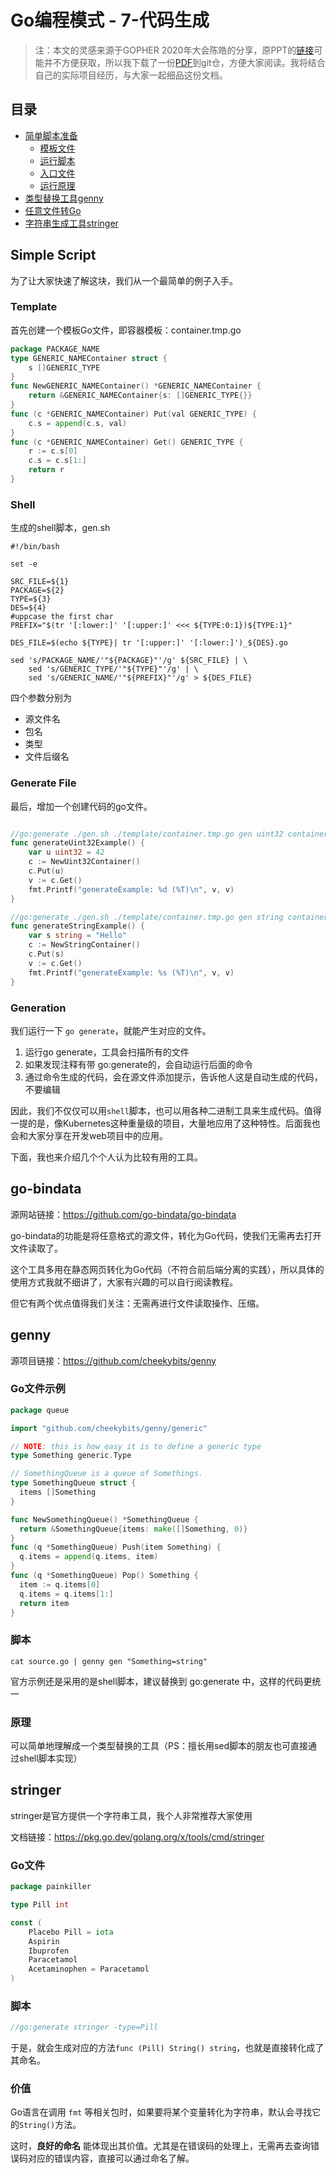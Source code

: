 # Go编程模式 - 7-代码生成

>  注：本文的灵感来源于GOPHER 2020年大会陈皓的分享，原PPT的[链接](https://www2.slideshare.net/haoel/go-programming-patterns?from_action=save)可能并不方便获取，所以我下载了一份[PDF](https://github.com/Junedayday/code_reading/tree/master/doc/Go_Programming_Patterns.pdf)到git仓，方便大家阅读。我将结合自己的实际项目经历，与大家一起细品这份文档。



## 目录

- [简单脚本准备](#Simple-Script)
  - [模板文件](#Template)
  - [运行脚本](#Shell)
  - [入口文件](#Generate-File)
  - [运行原理](#Generation)
- [类型替换工具genny](#genny)
- [任意文件转Go](#go-bindata)
- [字符串生成工具stringer](#stringer)





## Simple Script

为了让大家快速了解这块，我们从一个最简单的例子入手。

### Template

首先创建一个模板Go文件，即容器模板：container.tmp.go

```go
package PACKAGE_NAME
type GENERIC_NAMEContainer struct {
    s []GENERIC_TYPE
}
func NewGENERIC_NAMEContainer() *GENERIC_NAMEContainer {
    return &GENERIC_NAMEContainer{s: []GENERIC_TYPE{}}
}
func (c *GENERIC_NAMEContainer) Put(val GENERIC_TYPE) {
    c.s = append(c.s, val)
}
func (c *GENERIC_NAMEContainer) Get() GENERIC_TYPE {
    r := c.s[0]
    c.s = c.s[1:]
    return r
}
```

### Shell

生成的shell脚本，gen.sh

```shell
#!/bin/bash

set -e

SRC_FILE=${1}
PACKAGE=${2}
TYPE=${3}
DES=${4}
#uppcase the first char
PREFIX="$(tr '[:lower:]' '[:upper:]' <<< ${TYPE:0:1})${TYPE:1}"

DES_FILE=$(echo ${TYPE}| tr '[:upper:]' '[:lower:]')_${DES}.go

sed 's/PACKAGE_NAME/'"${PACKAGE}"'/g' ${SRC_FILE} | \
    sed 's/GENERIC_TYPE/'"${TYPE}"'/g' | \
    sed 's/GENERIC_NAME/'"${PREFIX}"'/g' > ${DES_FILE}
```

四个参数分别为

- 源文件名
- 包名
- 类型
- 文件后缀名

### Generate File

最后，增加一个创建代码的go文件。

```go

//go:generate ./gen.sh ./template/container.tmp.go gen uint32 container
func generateUint32Example() {
    var u uint32 = 42
    c := NewUint32Container()
    c.Put(u)
    v := c.Get()
    fmt.Printf("generateExample: %d (%T)\n", v, v)
}

//go:generate ./gen.sh ./template/container.tmp.go gen string container
func generateStringExample() {
    var s string = "Hello"
    c := NewStringContainer()
    c.Put(s)
    v := c.Get()
    fmt.Printf("generateExample: %s (%T)\n", v, v)
}
```

### Generation

我们运行一下 `go generate`，就能产生对应的文件。

1. 运行go generate，工具会扫描所有的文件
2. 如果发现注释有带 go:generate的，会自动运行后面的命令
3. 通过命令生成的代码，会在源文件添加提示，告诉他人这是自动生成的代码，不要编辑

因此，我们不仅仅可以用`shell`脚本，也可以用各种二进制工具来生成代码。值得一提的是，像Kubernetes这种重量级的项目，大量地应用了这种特性。后面我也会和大家分享在开发web项目中的应用。



下面，我也来介绍几个个人认为比较有用的工具。



## go-bindata

源网站链接：https://github.com/go-bindata/go-bindata

go-bindata的功能是将任意格式的源文件，转化为Go代码，使我们无需再去打开文件读取了。

这个工具多用在静态网页转化为Go代码（不符合前后端分离的实践），所以具体的使用方式我就不细讲了，大家有兴趣的可以自行阅读教程。

但它有两个优点值得我们关注：无需再进行文件读取操作、压缩。



## genny

源项目链接：https://github.com/cheekybits/genny

### Go文件示例

```go
package queue

import "github.com/cheekybits/genny/generic"

// NOTE: this is how easy it is to define a generic type
type Something generic.Type

// SomethingQueue is a queue of Somethings.
type SomethingQueue struct {
  items []Something
}

func NewSomethingQueue() *SomethingQueue {
  return &SomethingQueue{items: make([]Something, 0)}
}
func (q *SomethingQueue) Push(item Something) {
  q.items = append(q.items, item)
}
func (q *SomethingQueue) Pop() Something {
  item := q.items[0]
  q.items = q.items[1:]
  return item
}
```

### 脚本

```shell
cat source.go | genny gen "Something=string"
```

官方示例还是采用的是shell脚本，建议替换到 go:generate 中，这样的代码更统一

### 原理

可以简单地理解成一个类型替换的工具（PS：擅长用sed脚本的朋友也可直接通过shell脚本实现）



## stringer

stringer是官方提供一个字符串工具，我个人非常推荐大家使用

文档链接：https://pkg.go.dev/golang.org/x/tools/cmd/stringer 

### Go文件

```go
package painkiller

type Pill int

const (
	Placebo Pill = iota
	Aspirin
	Ibuprofen
	Paracetamol
	Acetaminophen = Paracetamol
)
```

### 脚本

```go
//go:generate stringer -type=Pill
```

于是，就会生成对应的方法`func (Pill) String() string`，也就是直接转化成了其命名。

### 价值

Go语言在调用 `fmt` 等相关包时，如果要将某个变量转化为字符串，默认会寻找它的`String()`方法。

这时，**良好的命名** 能体现出其价值。尤其是在错误码的处理上，无需再去查询错误码对应的错误内容，直接可以通过命名了解。

